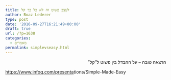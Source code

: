 ```yaml
---
title: לעצב פשוט זה לא כל כך קל
author: Boaz Lederer
type: post
date: '2016-09-27T16:21:49+00:00'
draft: true
url: /?p=1638
categories:
  - מאמרים
permalink: simplevseasy.html
---
```

<div dir="rtl">
  הרצאה טובה &#8211; על ההבדל בין פשוט ל&#8221;קל&#8221;
</div>

<a href="https://www.infoq.com/presentations/Simple-Made-Easy" target="_blank" data-saferedirecturl="https://www.google.com/url?hl=en&q=https://www.infoq.com/presentations/Simple-Made-Easy&source=gmail&ust=1475043812291000&usg=AFQjCNGyCI0e2rY_Q0lAMnQjgviznDkFvA">https://www.infoq.com/presenta<wbr />tions/Simple-Made-Easy</a>

<div>
</div>